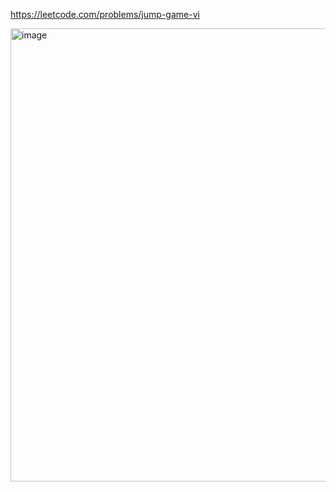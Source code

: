 https://leetcode.com/problems/jump-game-vi

<img width="725" alt="image" src="https://user-images.githubusercontent.com/93199081/210173924-84a1e5f4-6195-455c-97bf-b00dcae5f00c.png">
